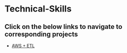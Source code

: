 # Technical-Skills

## Click on the below links to navigate to corresponding projects
- [AWS + ETL](./AWS)
